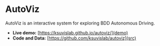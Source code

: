 # AutoViz

AutoViz is an interactive system for exploring BDD Autonomous Driving.

- **Live demo:** [https://ksuvislab.github.io/autoviz/](demo)
- **Code and Data:** [https://github.com/ksuvislab/autoviz](src)
